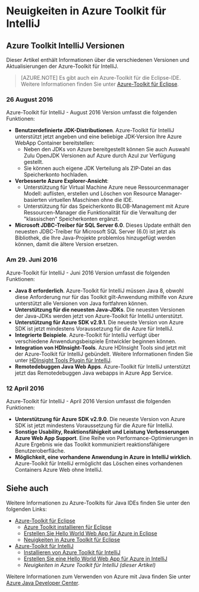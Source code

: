 <properties
    pageTitle="Neuigkeiten in Azure Toolkit für IntelliJ | Microsoft Azure"
    description="IntelliJ erfahren Sie mehr über die neuesten Funktionen der Azure-Toolkit."
    services=""
    documentationCenter="java"
    authors="rmcmurray"
    manager="wpickett"
    editor=""/>

<tags
    ms.service="multiple"
    ms.workload="na"
    ms.tgt_pltfrm="multiple"
    ms.devlang="Java"
    ms.topic="article"
    ms.date="08/26/2016" 
    ms.author="robmcm;asirveda;martinsawicki"/>

# <a name="whats-new-in-the-azure-toolkit-for-intellij"></a>Neuigkeiten in Azure Toolkit für IntelliJ

## <a name="azure-toolkit-for-intellij-releases"></a>Azure Toolkit IntelliJ Versionen

Dieser Artikel enthält Informationen über die verschiedenen Versionen und Aktualisierungen der Azure-Toolkit für IntelliJ.

> [AZURE.NOTE] Es gibt auch ein Azure-Toolkit für die Eclipse-IDE. Weitere Informationen finden Sie unter [Azure-Toolkit für Eclipse].

### <a name="august-26-2016"></a>26 August 2016

Azure-Toolkit für IntelliJ - August 2016 Version umfasst die folgenden Funktionen:

* **Benutzerdefinierte JDK-Distributionen**. Azure-Toolkit für IntelliJ unterstützt jetzt angeben und eine beliebige JDK-Version Ihre Azure WebApp Container bereitstellen:
  - Neben den JDKs von Azure bereitgestellt können Sie auch Auswahl Zulu OpenJDK Versionen auf Azure durch Azul zur Verfügung gestellt.
  - Sie können auch eigene JDK Verteilung als ZIP-Datei an das Speicherkonto hochladen.
* **Verbesserte Azure Explorer-Ansicht**:
  - Unterstützung für Virtual Machine Azure neue Ressourcenmanager Modell: auflisten, erstellen und Löschen von Resource Manager-basierten virtuellen Maschinen ohne die IDE.
  - Unterstützung für das Speicherkonto BLOB-Management mit Azure Ressourcen-Manager die Funktionalität für die Verwaltung der "klassischen" Speicherkonten ergänzt.
* **Microsoft JDBC-Treiber für SQL Server 6.0**. Dieses Update enthält den neuesten JDBC-Treiber für Microsoft SQL Server (6.0) ist jetzt als Bibliothek, die Ihre Java-Projekte problemlos hinzugefügt werden können, damit die ältere Version ersetzen.

### <a name="june-29-2016"></a>Am 29. Juni 2016

Azure-Toolkit für IntelliJ - Juni 2016 Version umfasst die folgenden Funktionen:

* **Java 8 erforderlich**. Azure-Toolkit für IntelliJ müssen Java 8, obwohl diese Anforderung nur für das Toolkit gilt-Anwendung mithilfe von Azure unterstützt alle Versionen von Java fortfahren können.
* **Unterstützung für die neuesten Java-JDKs**. Die neuesten Versionen der Java-JDKs werden jetzt von Azure-Toolkit für IntelliJ unterstützt.
* **Unterstützung für Azure SDK v2.9.1**. Die neueste Version von Azure SDK ist jetzt mindestens Voraussetzung für die Azure für IntelliJ.
* **Integrierte Beispiele**. Azure-Toolkit für IntelliJ verfügt über verschiedene Anwendungsbeispiele Entwickler beginnen können.
* **Integration von HDInsight-Tools**. Azure HDInsight Tools sind jetzt mit der Azure-Toolkit für IntelliJ gebündelt. Weitere Informationen finden Sie unter [HDInsight Tools Plugin für IntelliJ].
* **Remotedebuggen Java Web Apps**. Azure-Toolkit für IntelliJ unterstützt jetzt das Remotedebuggen Java webapps in Azure App Service.

### <a name="april-12-2016"></a>12 April 2016

Azure-Toolkit für IntelliJ - April 2016 Version umfasst die folgenden Funktionen:

* **Unterstützung für Azure SDK v2.9.0**. Die neueste Version von Azure SDK ist jetzt mindestens Voraussetzung für die Azure für IntelliJ.
* **Sonstige Usability, Reaktionsfähigkeit und Leistung Verbesserungen Azure Web App Support**. Eine Reihe von Performance-Optimierungen in Azure Ergebnis wie das Toolkit kommuniziert reaktionsfähigere Benutzeroberfläche.
* **Möglichkeit, eine vorhandene Anwendung in Azure in IntelliJ wirklich**. Azure-Toolkit für IntelliJ ermöglicht das Löschen eines vorhandenen Containers Azure Web ohne IntelliJ.

## <a name="see-also"></a>Siehe auch ##

Weitere Informationen zu Azure-Toolkits für Java IDEs finden Sie unter den folgenden Links:

- [Azure-Toolkit für Eclipse]
  - [Azure Toolkit installieren für Eclipse]
  - [Erstellen Sie Hello World Web App für Azure in Eclipse]
  - [Neuigkeiten in Azure Toolkit für Eclipse]
- [Azure-Toolkit für IntelliJ]
  - [Installieren von Azure Toolkit für IntelliJ]
  - [Erstellen Sie eine Hello World Web App für Azure in IntelliJ]
  - *Neuigkeiten in Azure Toolkit für IntelliJ (dieser Artikel)*

Weitere Informationen zum Verwenden von Azure mit Java finden Sie unter [Azure Java Developer Center].

<!-- URL List -->

[Azure-Toolkit für Eclipse]: ./azure-toolkit-for-eclipse.md
[Azure-Toolkit für IntelliJ]: ./azure-toolkit-for-intellij.md
[Erstellen Sie Hello World Web App für Azure in Eclipse]: ./app-service-web/app-service-web-eclipse-create-hello-world-web-app.md
[Erstellen Sie eine Hello World Web App für Azure in IntelliJ]: ./app-service-web/app-service-web-intellij-create-hello-world-web-app.md
[Azure Toolkit installieren für Eclipse]: ./azure-toolkit-for-eclipse-installation.md
[Installieren von Azure Toolkit für IntelliJ]: ./azure-toolkit-for-intellij-installation.md
[Neuigkeiten in Azure Toolkit für Eclipse]: ./azure-toolkit-for-eclipse-whats-new.md
[What's New in the Azure Toolkit for IntelliJ]: ./azure-toolkit-for-intellij-whats-new.md

[Azure Java Developer Center]: http://go.microsoft.com/fwlink/?LinkID=699547

[HDInsight Tools Plugin für IntelliJ]: ./hdinsight/hdinsight-apache-spark-intellij-tool-plugin.md
